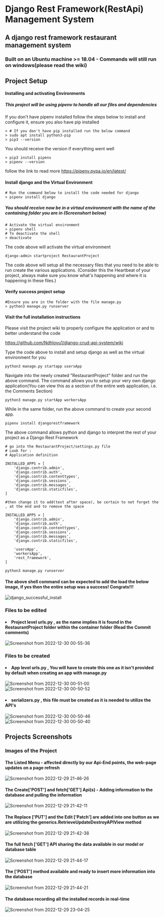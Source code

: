 # Django Rest Framework(RestApi) Management System
## A django rest framework restaurant management system
### Built on an Ubuntu machine >= 18.04 - Commands will still run on windows(please read the wiki)

## Project Setup
#### Installing and activating Environments
##### This project will be using pipenv to handle all our files and dependencies
If you don't have pipenv installed follow the steps below to install and configure it, ensure you also have pip installed

```shell
> # If you don't have pip installed run the below command
> sudo apt install python3-pip
> pip3 --version

```
You should receive the version if everything went well

```shell
> pip3 install pipenv
> pipenv --version

```

follow the link to read more
 https://pipenv.pypa.io/en/latest/

#### Install django and the Virtual Environment
```shell
# Run the command below to install the code needed for django
> pipenv install django
```

##### You should receive now be in a virtaul environment with the name of the containing folder you are in (Screenshort below)

```shell
# Activate the virtual environment
> pipenv shell
# To deactivate the shell
> deactivate
```
The code above will activate the virtual environment

```shell 
django-admin startproject RestaurantProject
```
The code above will setup all the necessary files that you need to be able to run create the various applications. (Consider this the Heartbeat of your project, always make sure you know what's happening and where it is happening in these files.)



#### Verify success project setup
```shell
#Ensure you are in the folder with the file manage.py
> python3 manage.py runserver
```

#### Visit the full installation instructions

Please visit the project wiki to properly configure the application or and to better understand the code

https://github.com/Ndhlovu1/django-crud-api-system/wiki

Type the code above to install and setup django as well as the virtual environment for you

```python3
python3 manage.py startapp usersApp
```
Navigate into the newly created "RestaurantProject" folder and run the above command.
The command allows you to setup your very own django application(You can view this as a section of the entire web application, i.e. the Comments Section)

```python3
python3 manage.py startApp workersApp
```
While in the same folder, run the above command to create your second app.

```shell
pipenv install djangorestframework
```
The above command allows python and django to interpret the rest of your project as a Django Rest Framework
```python3
# go into the RestaurantProject/settings.py file 
# Look for :
# Application definition

INSTALLED_APPS = [
    'django.contrib.admin',
    'django.contrib.auth',
    'django.contrib.contenttypes',
    'django.contrib.sessions',
    'django.contrib.messages',
    'django.contrib.staticfiles',
]

#then change it to add(text after space), be certain to not forget the , at the end and to remove the space

INSTALLED_APPS = [
    'django.contrib.admin',
    'django.contrib.auth',
    'django.contrib.contenttypes',
    'django.contrib.sessions',
    'django.contrib.messages',
    'django.contrib.staticfiles',
    
    'usersApp',
    'workersApp',
    'rest_framework',
]

```

```shell
python3 manage.py runserver
```
#### The above shell command can be expected to add the load the below image, if yes then the entire setup was a success! Congrats!!!

![django_successful_install](https://user-images.githubusercontent.com/46927702/210017141-7324a12d-3cd8-455a-9df2-48e6eda83f01.png)


### Files to be edited
#### <li>Project level urls.py , as the name implies it is found in the RestaurantProject folder within the container folder (Read the Commit comments)</li>

![Screenshot from 2022-12-30 00-55-36](https://user-images.githubusercontent.com/46927702/210018920-47381fe5-4a18-46f4-b1a5-12d8325b883c.png)


 
 ### Files to be created
 #### <li>App level urls.py , You will have to create this one as it isn't provided by default when creating an app with manage.py</li>

![Screenshot from 2022-12-30 00-51-00](https://user-images.githubusercontent.com/46927702/210018700-805d9a42-4317-44f4-b589-e87d7479ab97.png)
![Screenshot from 2022-12-30 00-50-52](https://user-images.githubusercontent.com/46927702/210018697-336119df-cdcd-47e0-a3e4-d18f7c82db06.png)


#### <li> serializers.py , this file must be created as it is needed to utilize the API's</li>

![Screenshot from 2022-12-30 00-50-46](https://user-images.githubusercontent.com/46927702/210018751-ed8269c5-34c1-4afa-a8eb-864e712fb857.png)
![Screenshot from 2022-12-30 00-50-40](https://user-images.githubusercontent.com/46927702/210018746-bfccd773-aca7-4a1b-b71e-54de31ff0fff.png)


## Projects Screenshots

### Images of the Project

#### The Listed Menu - affected directly by our Api-End points, the web-page updates on a page refresh
![Screenshot from 2022-12-29 21-46-26](https://user-images.githubusercontent.com/46927702/210011079-bc504e08-03a4-4e9a-8fe3-282233fa0194.png)


#### The Create['POST'] and fetch['GET'] Api(s) - Adding information to the database and pulling the information
![Screenshot from 2022-12-29 21-42-11](https://user-images.githubusercontent.com/46927702/210011332-a9d66d35-ca23-432c-b4cb-c8611504af44.png)


#### The Replace ['PUT'] and the Edit ['Patch'] are added into one button as we are utilizing the generics.RetrieveUpdateDestroyAPIView method
![Screenshot from 2022-12-29 21-42-38](https://user-images.githubusercontent.com/46927702/210011593-94afc907-2f8e-4a3a-b67f-99b487e018bc.png)


#### The full fetch ['GET'] API sharing the data available in our model or database table
![Screenshot from 2022-12-29 21-44-17](https://user-images.githubusercontent.com/46927702/210011673-0f24a1f8-aad6-44cd-9a04-f6c1a254b6ed.png)


#### The ['POST'] method available and ready to insert more information into the database
![Screenshot from 2022-12-29 21-44-21](https://user-images.githubusercontent.com/46927702/210011984-0266ab74-840e-48e4-ae96-47335941c8da.png)

#### The database recording all the installed records in real-time
![Screenshot from 2022-12-29 23-04-25](https://user-images.githubusercontent.com/46927702/210012043-948f925f-71e2-485d-978a-6ce8f9281177.png)


